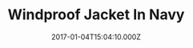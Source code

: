 ---
title: Windproof Jacket In Navy
date: 2017-01-04T15:04:10.000Z
price: 20
sales_price: 18
categories: ["Jacket"]
image: ["/img/uploads/2017/12/fashion.jpg"]
---